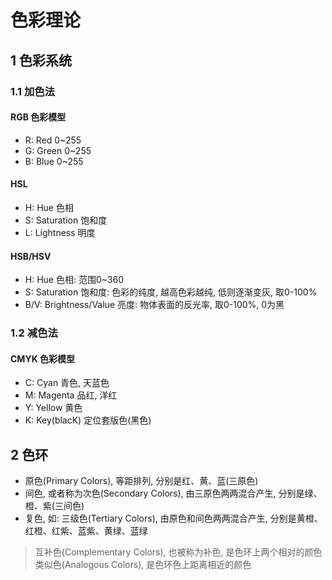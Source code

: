# 色彩理论

## 1 色彩系统
### 1.1 加色法
#### RGB 色彩模型
- R: Red 0~255
- G: Green 0~255
- B: Blue 0~255

#### HSL
- H: Hue 色相
- S: Saturation 饱和度
- L: Lightness 明度

#### HSB/HSV
- H: Hue 色相: 范围0~360
- S: Saturation 饱和度: 色彩的纯度, 越高色彩越纯, 低则逐渐变灰, 取0-100%
- B/V: Brightness/Value 亮度: 物体表面的反光率, 取0-100%, 0为黑

### 1.2 减色法
#### CMYK 色彩模型
- C: Cyan 青色, 天蓝色
- M: Magenta 品红, 洋红
- Y: Yellow 黄色
- K: Key(blacK) 定位套版色(黑色)

## 2 色环
- 原色(Primary Colors), 等距排列, 分别是红、黄、蓝(三原色)
- 间色, 或者称为次色(Secondary Colors), 由三原色两两混合产生, 分别是绿、橙、紫(三间色)
- 复色, 如: 三级色(Tertiary Colors), 由原色和间色两两混合产生, 分别是黄橙、红橙、红紫、蓝紫、黄绿、蓝绿

> 互补色(Complementary Colors), 也被称为补色, 是色环上两个相对的颜色  
> 类似色(Analogous Colors), 是色环色上距离相近的颜色

